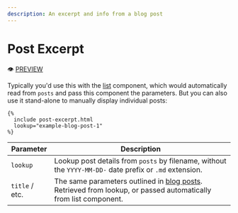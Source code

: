 ```yaml
---
description: An excerpt and info from a blog post
---
```


# Post Excerpt

:eye: [PREVIEW](https://greenelab.github.io/lab-website-template/testbed#post-excerpt)

Typically you'd use this with the [list](list.md) component, which would automatically read from `posts` and pass this component the parameters. But you can also use it stand-alone to manually display individual posts:

```liquid
{%
  include post-excerpt.html
  lookup="example-blog-post-1"
%}
```

| Parameter      | Description                                                                                                                         |
| -------------- | ----------------------------------------------------------------------------------------------------------------------------------- |
| `lookup`       | Lookup post details from `posts` by filename, without the `YYYY-MM-DD-` date prefix or `.md` extension.                             |
| `title` / etc. | The same parameters outlined in [blog posts](../blog-posts.md). Retrieved from lookup, or passed automatically from list component. |
